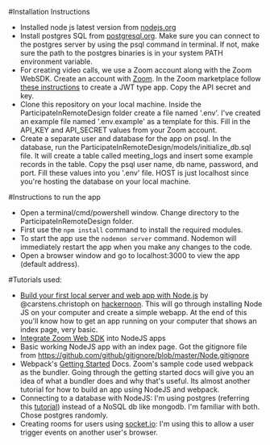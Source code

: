 #Installation Instructions
- Installed node js latest version from [nodejs.org](https://nodejs.org/en/download/)
- Install postgres SQL from [postgresql.org](https://www.postgresql.org/download/). Make sure you can connect to the postgres server by using the psql command in terminal. If not, make sure the path to the postgres binaries is in your system PATH environment variable.
- For creating video calls, we use a Zoom account along with the Zoom WebSDK. Create an account with [Zoom](https://zoom.us/). In the Zoom marketplace follow [these instructions](https://marketplace.zoom.us/docs/guides/getting-started/app-types/create-jwt-app) to create a JWT type app. Copy the API secret and key.
- Clone this repository on your local machine. Inside the ParticipateInRemoteDesign folder create a file named '.env'. I've created an example file named '.env.example' as a template for this. Fill in the API_KEY and API_SECRET values from your Zoom account.
- Create a separate user and database for the app on psql. In the database, run the ParticipateInRemoteDesign/models/initialize_db.sql file. It will create a table called meeting_logs and insert some example records in the table. Copy the psql user name, db name, password, and port. Fill these values into you '.env' file. HOST is just localhost since you're hosting the database on your local machine.

#Instructions to run the app
- Open a terminal/cmd/powershell window. Change directory to the ParticipateInRemoteDesign folder.
- First use the `npm install` command to install the required modules.
- To start the app use the `nodemon server` command. Nodemon will immediately restart the app when you make any changes to the code.
- Open a browser window and go to localhost:3000 to view the app (default address).

#Tutorials used:
- [Build your first local server and web app with Node.js](https://hackernoon.com/build-your-first-local-server-and-web-app-with-node-js-5a5d9e00aff0) by @carstens.christoph on [hackernoon](https://hackernoon.com/). This will go through installing Node JS on your computer and create a simple webapp. At the end of this you'll know how to get an app running on your computer that shows an index page, very basic.
- [Integrate Zoom Web SDK](https://marketplace.zoom.us/docs/sdk/native-sdks/web/getting-started/integrate#local) into NodeJS apps
- Basic working NodeJS app with an index page. Got the gitignore file from https://github.com/github/gitignore/blob/master/Node.gitignore
- Webpack's [Getting Started](https://webpack.js.org/guides/getting-started/) Docs. Zoom's sample code used webpack as the bundler. Going through the getting started docs will give you an idea of what a bundler does and why that's useful. Its almost another tutorial for how to build an app using NodeJS and webpack.
- Connecting to a database with NodeJS: I'm using postgres (referring this [tutorial](https://blog.logrocket.com/setting-up-a-restful-api-with-node-js-and-postgresql-d96d6fc892d8/)) instead of a NoSQL db like mongodb. I'm familiar with both. Chose postgres randomly.
- Creating rooms for users using [socket.io](https://socket.io/docs/rooms-and-namespaces/): I'm using this to allow a user trigger events on another user's browser.